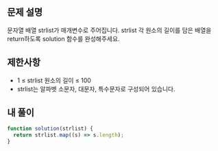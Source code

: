 ## 문제 설명

문자열 배열 strlist가 매개변수로 주어집니다. strlist 각 원소의 길이를 담은 배열을 return하도록 solution 함수를 완성해주세요.

## 제한사항

- 1 ≤ strlist 원소의 길이 ≤ 100
- strlist는 알파벳 소문자, 대문자, 특수문자로 구성되어 있습니다.

## 내 풀이

```js
function solution(strlist) {
  return strlist.map((s) => s.length);
}
```
